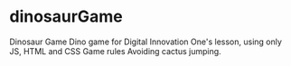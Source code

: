# dinosaurGame
Dinosaur Game
Dino game for Digital Innovation One's lesson, using only JS, HTML and CSS
Game rules 
Avoiding cactus jumping.